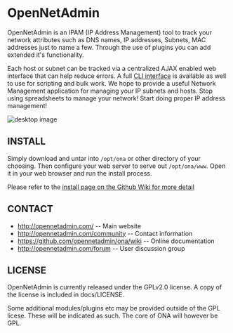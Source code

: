 OpenNetAdmin
============

OpenNetAdmin is an IPAM (IP Address Management) tool to track your
network attributes such as DNS names, IP addresses, Subnets, MAC addresses
just to name a few.  Through the use of plugins you can add extended it's
functionality.

Each host or subnet can be tracked via a centralized AJAX enabled web interface
that can help reduce errors. A full [CLI interface](https://github.com/opennetadmin/dcm) is available 
as well to use for scripting and bulk work. We hope to provide a useful 
Network Management application for managing your IP subnets and hosts. 
Stop using spreadsheets to manage your network! Start doing proper IP 
address management!

![desktop image](https://github.com/opennetadmin/ona/wiki/images/desktop.png)

INSTALL
-------

Simply download and untar into `/opt/ona` or other directory of your choosing.  Then configure
your web server to serve out `/opt/ona/www`.  Open it in your web browser and run the install process.

Please refer to the [install page on the Github Wiki for more detail](https://github.com/opennetadmin/ona/wiki/Install)


CONTACT
-------
  * http://opennetadmin.com/		-- Main website
  * http://opennetadmin.com/community	-- Contact information
  * https://github.com/opennetadmin/ona/wiki -- Online documentation
  * http://opennetadmin.com/forum	-- User discussion group

LICENSE
-------
OpenNetAdmin is currently released under the GPLv2.0 license. A copy of the
license is included in docs/LICENSE.

Some additional modules/plugins etc may be provided outside of the GPL
licese. These will be indicated as such. The core of ONA will however be GPL.
